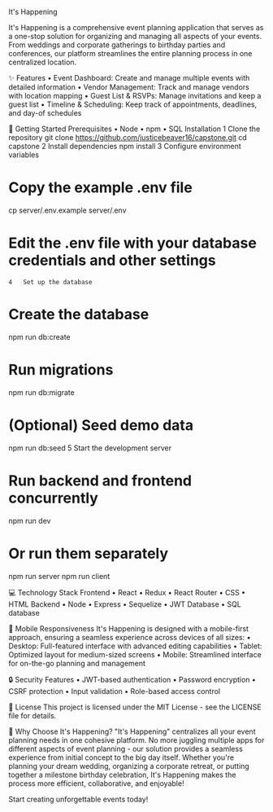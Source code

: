 It's Happening

It's Happening is a comprehensive event planning application that serves as a one-stop solution for organizing and managing all aspects of your events. From weddings and corporate gatherings to birthday parties and conferences, our platform streamlines the entire planning process in one centralized location.

✨ Features
	•	Event Dashboard: Create and manage multiple events with detailed information
	•	Vendor Management: Track and manage vendors with location mapping
	•	Guest List & RSVPs: Manage invitations and keep a guest list
	•	Timeline & Scheduling: Keep track of appointments, deadlines, and day-of schedules

🚀 Getting Started
Prerequisites
	•	Node
	•	npm
	•	SQL
Installation
	1	Clone the repository
git clone https://github.com/justicebeaver16/capstone.git
cd capstone
	2	Install dependencies
npm install
	3	Configure environment variables
# Copy the example .env file
cp server/.env.example server/.env

# Edit the .env file with your database credentials and other settings
	4	Set up the database
# Create the database
npm run db:create

# Run migrations
npm run db:migrate

# (Optional) Seed demo data
npm run db:seed
	5	Start the development server
# Run backend and frontend concurrently
npm run dev

# Or run them separately
npm run server
npm run client

💻 Technology Stack
Frontend
	•	React
	•	Redux
	•	React Router
	•	CSS
    •   HTML
Backend
	•	Node
	•	Express
	•	Sequelize
	•	JWT
Database
	•	SQL database

📱 Mobile Responsiveness
It's Happening is designed with a mobile-first approach, ensuring a seamless experience across devices of all sizes:
	•	Desktop: Full-featured interface with advanced editing capabilities
	•	Tablet: Optimized layout for medium-sized screens
	•	Mobile: Streamlined interface for on-the-go planning and management

🔒 Security Features
	•	JWT-based authentication
	•	Password encryption
	•	CSRF protection
	•	Input validation
	•	Role-based access control

📝 License
This project is licensed under the MIT License - see the LICENSE file for details.

🎉 Why Choose It's Happening?
"It's Happening" centralizes all your event planning needs in one cohesive platform. No more juggling multiple apps for different aspects of event planning - our solution provides a seamless experience from initial concept to the big day itself.
Whether you're planning your dream wedding, organizing a corporate retreat, or putting together a milestone birthday celebration, It's Happening makes the process more efficient, collaborative, and enjoyable!

Start creating unforgettable events today!
